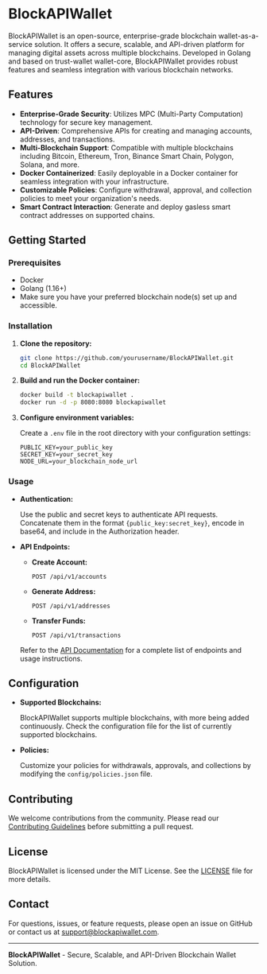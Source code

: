 # BlockAPIWallet

BlockAPIWallet is an open-source, enterprise-grade blockchain wallet-as-a-service solution. It offers a secure, scalable, and API-driven platform for managing digital assets across multiple blockchains. Developed in Golang and based on trust-wallet wallet-core, BlockAPIWallet provides robust features and seamless integration with various blockchain networks.

## Features

- **Enterprise-Grade Security**: Utilizes MPC (Multi-Party Computation) technology for secure key management.
- **API-Driven**: Comprehensive APIs for creating and managing accounts, addresses, and transactions.
- **Multi-Blockchain Support**: Compatible with multiple blockchains including Bitcoin, Ethereum, Tron, Binance Smart Chain, Polygon, Solana, and more.
- **Docker Containerized**: Easily deployable in a Docker container for seamless integration with your infrastructure.
- **Customizable Policies**: Configure withdrawal, approval, and collection policies to meet your organization's needs.
- **Smart Contract Interaction**: Generate and deploy gasless smart contract addresses on supported chains.

## Getting Started

### Prerequisites

- Docker
- Golang (1.16+)
- Make sure you have your preferred blockchain node(s) set up and accessible.

### Installation

1. **Clone the repository:**

    ```sh
    git clone https://github.com/yourusername/BlockAPIWallet.git
    cd BlockAPIWallet
    ```

2. **Build and run the Docker container:**

    ```sh
    docker build -t blockapiwallet .
    docker run -d -p 8080:8080 blockapiwallet
    ```

3. **Configure environment variables:**

    Create a `.env` file in the root directory with your configuration settings:

    ```env
    PUBLIC_KEY=your_public_key
    SECRET_KEY=your_secret_key
    NODE_URL=your_blockchain_node_url
    ```

### Usage

- **Authentication:**

    Use the public and secret keys to authenticate API requests. Concatenate them in the format `{public_key:secret_key}`, encode in base64, and include in the Authorization header.

- **API Endpoints:**

    - **Create Account:**
    
        ```http
        POST /api/v1/accounts
        ```

    - **Generate Address:**

        ```http
        POST /api/v1/addresses
        ```

    - **Transfer Funds:**

        ```http
        POST /api/v1/transactions
        ```

    Refer to the [API Documentation](docs/API.md) for a complete list of endpoints and usage instructions.

## Configuration

- **Supported Blockchains:**
  
  BlockAPIWallet supports multiple blockchains, with more being added continuously. Check the configuration file for the list of currently supported blockchains.

- **Policies:**

  Customize your policies for withdrawals, approvals, and collections by modifying the `config/policies.json` file.

## Contributing

We welcome contributions from the community. Please read our [Contributing Guidelines](CONTRIBUTING.md) before submitting a pull request.

## License

BlockAPIWallet is licensed under the MIT License. See the [LICENSE](LICENSE) file for more details.

## Contact

For questions, issues, or feature requests, please open an issue on GitHub or contact us at support@blockapiwallet.com.

---

**BlockAPIWallet** - Secure, Scalable, and API-Driven Blockchain Wallet Solution.
